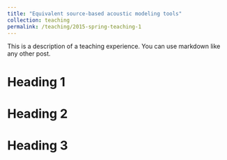 ```yaml
---
title: "Equivalent source-based acoustic modeling tools"
collection: teaching
permalink: /teaching/2015-spring-teaching-1
---
```


This is a description of a teaching experience. You can use markdown like any other post.

Heading 1
======

Heading 2
======

Heading 3
======
